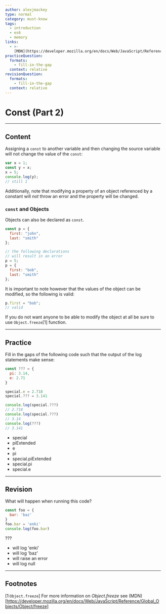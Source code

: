 ```yaml
---
author: alexjmackey
type: normal
category: must-know
tags:
  - introduction
  - es6
  - memory
links:
  - >-
    [MDN](https://developer.mozilla.org/en/docs/Web/JavaScript/Reference/Statements/const){website}
practiceQuestion:
  formats:
    - fill-in-the-gap
  context: relative
revisionQuestion:
  formats:
    - fill-in-the-gap
  context: relative
---
```


# Const (Part 2)


---

## Content

Assigning a `const` to another variable and then changing the source variable will not change the value of the `const`:

```javascript
var x = 1;
const y = x;
x = 5;
console.log(y); 
// still 1
```

Additionally, note that modifying a property of an object referenced by a constant will *not* throw an error and the property will be changed.

### `const` and Objects

Objects can also be declared as `const`.

```javascript
const p = {
  first: "john",
  last: "smith"
};

// the following declarations
// will result in an error
p = 5;
p = {
  first: "bob", 
  last: "smith"
};
```

It is important to note however that the values of the object can be modified, so the following is valid:

```javascript
p.first = "bob"; 
// valid
```

If you do not want anyone to be able to modify the object at all be sure to use `Object.freeze`[1] function.


---

## Practice

Fill in the gaps of the following code such that the output of the log statements make sense:

```javascript
const ??? = {
  pi: 3.14,
  e: 2.71
}

special.e = 2.718
special.??? = 3.141

console.log(special.???)
// 2.718
console.log(special.???)
// 3.14
console.log(???)
// 3.141
```

- special
- piExtended
- e
- pi
- special.piExtended
- special.pi
- special.e


---

## Revision

What will happen when running this code?

```javascript
const foo = {
  bar: 'baz'
}
foo.bar = 'enki'
console.log(foo.bar)
```

???

- will log 'enki'
- will log 'baz'
- will raise an error
- will log null


---

## Footnotes

[1:`Object.freeze`]
For more information on *Object.freeze* see (MDN)
[https://developer.mozilla.org/en/docs/Web/JavaScript/Reference/Global_Objects/Object/freeze]
